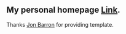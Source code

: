## My personal homepage [Link](https://pattonyu.github.io/).

Thanks [Jon Barron](https://jonbarron.info/) for providing template.
